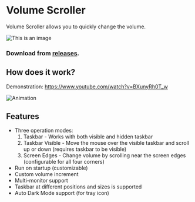 # Volume Scroller
Volume Scroller allows you to quickly change the volume.

![This is an image](https://github.com/patrickiel/VolumeScroller/blob/main/icons/VolumeScroller_Logo_128.png) 

### Download from [releases](https://github.com/patrickiel/VolumeScroller/releases).

## How does it work?
Demonstration: https://www.youtube.com/watch?v=BXunyRh0T_w

![Animation](https://user-images.githubusercontent.com/86125971/123855566-58fba600-d920-11eb-899f-bd7fa2fd387a.png)

## Features
- Three operation modes:
    1. Taskbar - Works with both visible and hidden taskbar
    2. Taskbar Visible - Move the mouse over the visible taskbar and scroll up or down (requires taskbar to be visible)
    3. Screen Edges - Change volume by scrolling near the screen edges (configurable for all four corners)
- Run on startup (customizable)
- Custom volume increment
- Multi-monitor support
- Taskbar at different positions and sizes is supported
- Auto Dark Mode support (for tray icon)
